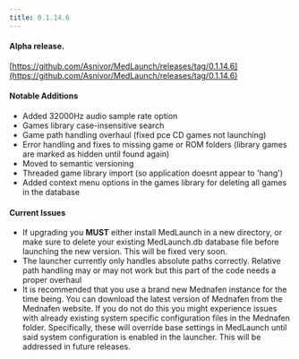 ```yaml
---
title: 0.1.14.6
---
```


#### Alpha release.
[https://github.com/Asnivor/MedLaunch/releases/tag/0.1.14.6](https://github.com/Asnivor/MedLaunch/releases/tag/0.1.14.6)

#### Notable Additions
* Added 32000Hz audio sample rate option
* Games library case-insensitive search
* Game path handling overhaul (fixed pce CD games not launching)
* Error handling and fixes to missing game or ROM folders (library games are marked as hidden until found again)
* Moved to semantic versioning
* Threaded game library import (so application doesnt appear to 'hang')
* Added context menu options in the games library for deleting all games in the database

#### Current Issues
* If upgrading you **MUST** either install MedLaunch in a new directory, or make sure to delete your existing MedLaunch.db database file before launching the new version. This will be fixed very soon.
* The launcher currently only handles absolute paths correctly. Relative path handling may or may not work but this part of the code needs a proper overhaul
* It is recommended that you use a brand new Mednafen instance for the time being. You can download the latest version of Mednafen from the Mednafen website. If you do not do this you might experience issues with already existing system specific configuration files in the Mednafen folder. Specifically, these will override base settings in MedLaunch until said system configuration is enabled in the launcher. This will be addressed in future releases.